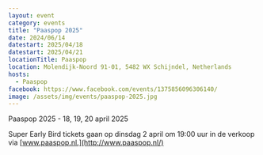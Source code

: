 ```yaml
---
layout: event
category: events
title: "Paaspop 2025"
date: 2024/06/14
datestart: 2025/04/18
datestart: 2025/04/21
locationTitle: Paaspop
location: Molendijk-Noord 91-01, 5482 WX Schijndel, Netherlands
hosts:
  - Paaspop
facebook: https://www.facebook.com/events/1375856096306140/
image: /assets/img/events/paaspop-2025.jpg
---
```


Paaspop 2025 - 18, 19, 20 april 2025

Super Early Bird tickets gaan op dinsdag 2 april om 19:00 uur in de verkoop via [www.paaspop.nl.](http://www.paaspop.nl/)
